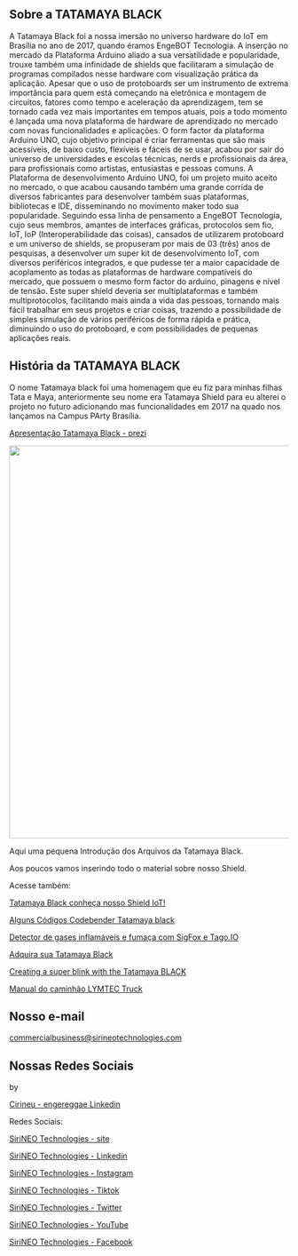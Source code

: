 ## Sobre a TATAMAYA BLACK


A Tatamaya Black foi a nossa imersão no universo hardware do IoT em Brasília no ano de 2017, quando éramos EngeBOT Tecnologia.
A inserção no mercado da Plataforma Arduino aliado a sua versatilidade e
popularidade, trouxe também uma infinidade de shields que facilitaram a
simulação de programas compilados nesse hardware com visualização prática da
aplicação. Apesar que o uso de protoboards ser um instrumento de extrema
importância para quem está começando na eletrônica e montagem de circuitos,
fatores como tempo e aceleração da aprendizagem, tem se tornado cada vez
mais importantes em tempos atuais, pois a todo momento é lançada uma nova
plataforma de hardware de aprendizado no mercado com novas funcionalidades
e aplicações.
O form factor da plataforma Arduino UNO, cujo objetivo principal é criar
ferramentas que são mais acessíveis, de baixo custo, flexíveis e fáceis de se
usar, acabou por sair do universo de universidades e escolas técnicas, nerds e
profissionais da área, para profissionais como artistas, entusiastas e pessoas
comuns. A Plataforma de desenvolvimento Arduino UNO, foi um projeto muito
aceito no mercado, o que acabou causando também uma grande corrida de
diversos fabricantes para desenvolver também suas plataformas, bibliotecas e
IDE, disseminando no movimento maker todo sua popularidade.
Seguindo essa linha de pensamento a EngeBOT Tecnologia, cujo seus membros,
amantes de interfaces gráficas, protocolos sem fio, IoT, IoP (Interoperabilidade
das coisas), cansados de utilizarem protoboard e um universo de shields, se
propuseram por mais de 03 (três) anos de pesquisas, a desenvolver um super kit
de desenvolvimento IoT, com diversos periféricos integrados, e que pudesse ter a
maior capacidade de acoplamento as todas as plataformas de hardware
compatíveis do mercado, que possuem o mesmo form factor do
arduino, pinagens e nível de tensão. Este super shield deveria ser
multiplataformas e também multiprotocolos, facilitando mais ainda a vida das
pessoas, tornando mais fácil trabalhar em seus projetos e criar coisas, trazendo a
possibilidade de simples simulação de vários periféricos de forma rápida e
prática, diminuindo o uso do protoboard, e com possibilidades de pequenas
aplicações reais.

## História da TATAMAYA BLACK

O nome Tatamaya black foi uma homenagem que eu fiz para minhas filhas Tata e Maya, anteriormente seu nome era Tatamaya Shield para eu 
alterei o projeto no futuro adicionando mas funcionalidades em 2017 na quado nos lançamos na Campus PArty Brasília.


[Apresentação Tatamaya Black - prezi](https://prezi.com/p/0oxv--tkhxhk/tatamaya-black-campus-party-brasilia-2017/)

<p align="center">
<img width="850" height="708" src="http://sirineotechnologies.com/wp-content/uploads/2021/05/tblack2021-iso.png">
</p align="center">


Aqui uma pequena Introdução dos Arquivos da Tatamaya Black.

Aos poucos vamos inserindo todo o material sobre nosso Shield.

Acesse também:


[Tatamaya Black conheça nosso Shield IoT!](https://engebotadm.wixsite.com/totaleng/post/blogujte-ze-sv%C3%A9ho-zve%C5%99ejn%C4%9Bn%C3%A9ho-webu-a-z-mobilu)


[Alguns Códigos Codebender Tatamaya black](https://codebender.cc/user/engereggae)



[Detector de gases inflamáveis e fumaça com SigFox e Tago.IO](https://github.com/phfbertoleti/detector_gas_inflamavel_sigfox_tagoio)


[Adquira sua Tatamaya Black](https://www.arducore.com.br/shield-tatamaya-black)


[Creating a super blink with the Tatamaya BLACK](https://www.hackster.io/engebot-member/0-creating-a-super-blink-with-the-tatamaya-black-430ba8)


[Manual do caminhão LYMTEC Truck](https://www.lymlab.com.br/manual-do-caminhao-lymtec-truck)


## Nosso e-mail

commercialbusiness@sirineotechnologies.com

## Nossas Redes Sociais

by   

[Cirineu - engereggae Linkedin](https://www.linkedin.com/in/cirineu-carvalho-fernandes-20490a37/)

Redes Sociais:

[SiriNEO Technologies - site](http://sirineotechnologies.com)

[SiriNEO Technologies - Linkedin](https://www.linkedin.com/company/sirineo-technologies)

[SiriNEO Technologies - Instagram](https://www.instagram.com/sirineotechnologies)

[SiriNEO Technologies - Tiktok](https://www.tiktok.com/@sirineotechnologies)  
 
[SiriNEO Technologies - Twitter](https://twitter.com/sirineotech)

[SiriNEO Technologies - YouTube](https://www.youtube.com/channel/UCXL7DX-jfyiIgiR7kq9hfNw)

[SiriNEO Technologies - Facebook](https://web.facebook.com/Sirineotechnologies/)



